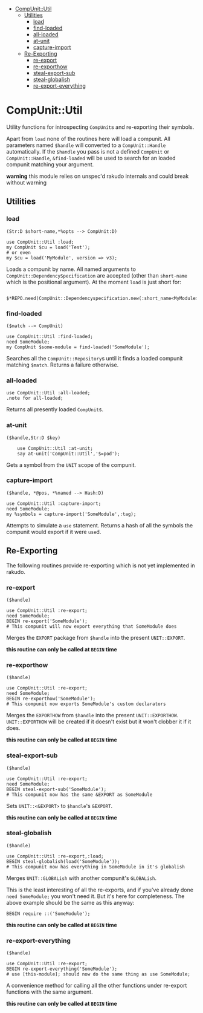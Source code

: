 <!-- START doctoc generated TOC please keep comment here to allow auto update -->
<!-- DON'T EDIT THIS SECTION, INSTEAD RE-RUN doctoc TO UPDATE -->
- [CompUnit::Util](#compunitutil)
  - [Utilities](#utilities)
    - [load](#load)
    - [find-loaded](#find-loaded)
    - [all-loaded](#all-loaded)
    - [at-unit](#at-unit)
    - [capture-import](#capture-import)
  - [Re-Exporting](#re-exporting)
    - [re-export](#re-export)
    - [re-exporthow](#re-exporthow)
    - [steal-export-sub](#steal-export-sub)
    - [steal-globalish](#steal-globalish)
    - [re-export-everything](#re-export-everything)

<!-- END doctoc generated TOC please keep comment here to allow auto update -->

# CompUnit::Util

Utility functions for introspecting `CompUnit`s and re-exporting their symbols.

Apart from `load` none of the routines here will load a compunit. All
parameters named `$handle` will converted to a `CompUnit::Handle`
automatically. If the `$handle` you pass is not a defined `CompUnit` or
`CompUnit::Handle`, `&find-loaded` will be used to search for an
loaded compunit matching your argument.

**warning** this module relies on unspec'd rakudo internals and could
break without warning

## Utilities

### load
`(Str:D $short-name,*%opts --> CompUnit:D)`

``` perl6
use CompUnit::Util :load;
my CompUnit $cu = load('Test');
# or even
my $cu = load('MyModule', version => v3);
```

Loads a compunit by name. All named arguments to
`CompUnit::DependencySpecification` are accepted (other than
`short-name` which is the positional argument). At the moment `load`
is just short for:

``` perl6
    $*REPO.need(CompUnit::Dependencyspecification.new(:short_name<MyModule>));
```

### find-loaded
`($match --> CompUnit)`

``` perl6
use CompUnit::Util :find-loaded;
need SomeModule;
my CompUnit $some-module = find-loaded('SomeModule');
```

Searches all the `CompUnit::Repository`s until it finds a loaded
compunit matching `$match`. Returns a failure otherwise.

### all-loaded

```perl6
use CompUnit::Util :all-loaded;
.note for all-loaded;
```

Returns all presently loaded `CompUnit`s.

### at-unit
`($handle,Str:D $key)`

``` perl6
    use CompUnit::Util :at-unit;
    say at-unit('CompUnit::Util','$=pod');
```

Gets a symbol from the `UNIT` scope of the compunit.

### capture-import
`($handle, *@pos, *%named --> Hash:D)`

``` perl6
use CompUnit::Util :capture-import;
need SomeModule;
my %symbols = capture-import('SomeModule',:tag);
```

Attempts to simulate a `use` statement. Returns a hash of all the
symbols the compunit would export if it were `use`d.

## Re-Exporting

The following routines provide re-exporting which is not yet implemented in rakudo.

### re-export
`($handle)`

``` perl6
use CompUnit::Util :re-export;
need SomeModule;
BEGIN re-export('SomeModule');
# This compunit will now export everything that SomeModule does
```

Merges the `EXPORT` package from `$handle` into the
present `UNIT::EXPORT`.

**this routine can only be called at `BEGIN` time**

### re-exporthow
`($handle)`

``` perl6
use CompUnit::Util :re-export;
need SomeModule;
BEGIN re-exporthow('SomeModule');
# This compunit now exports SomeModule's custom declarators
```

Merges the `EXPORTHOW` from `$handle` into the present
`UNIT::EXPORTHOW`. `UNIT::EXPORTHOW` will be created if it doesn't
exist but it won't clobber it if it does.

**this routine can only be called at `BEGIN` time**

### steal-export-sub
`($handle)`

``` perl6
use CompUnit::Util :re-export;
need SomeModule;
BEGIN steal-export-sub('SomeModule');
# This compunit now has the same &EXPORT as SomeModule
```

Sets `UNIT::<&EXPORT>` to `$handle`'s `&EXPORT`.

**this routine can only be called at `BEGIN` time**

### steal-globalish
`($handle)`

``` perl6
use CompUnit::Util :re-export,:load;
BEGIN steal-globalish(load('SomeModule'));
# This compunit now has everything in SomeModule in it's globalish
```

Merges `UNIT::GLOBALish` with another compunit's `GLOBALish`.

This is the least interesting of all the re-exports, and if you've
already done `need SomeModule;` you won't need it. But it's here for
completeness. The above example should be the same as this anyway:

``` perl6
BEGIN require ::('SomeModule');
```

**this routine can only be called at `BEGIN` time**

### re-export-everything
`($handle)`

``` perl6
use CompUnit::Util :re-export;
BEGIN re-export-everything('SomeModule');
# use [this-module]; should now do the same thing as use SomeModule;
```

A convenience method for calling all the other functions under
re-export functions with the same argument.

**this routine can only be called at `BEGIN` time**
